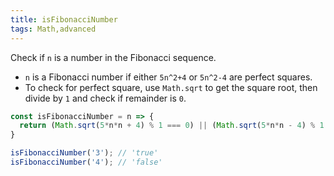```yaml
---
title: isFibonacciNumber
tags: Math,advanced
---
```


Check if `n` is a number in the Fibonacci sequence.

- `n` is a Fibonacci number if either `5n^2+4` or `5n^2-4` are perfect squares.
- To check for perfect square, use `Math.sqrt` to get the square root, then divide by `1` and check if remainder is `0`.

```js
const isFibonacciNumber = n => {
  return (Math.sqrt(5*n*n + 4) % 1 === 0) || (Math.sqrt(5*n*n - 4) % 1 === 0);
}
```

```js
isFibonacciNumber('3'); // 'true'
isFibonacciNumber('4'); // 'false'
```
